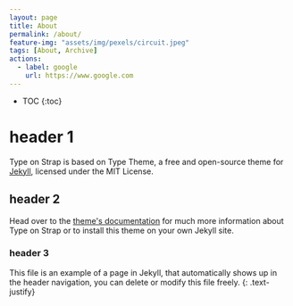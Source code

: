 ```yaml
---
layout: page
title: About
permalink: /about/
feature-img: "assets/img/pexels/circuit.jpeg"
tags: [About, Archive]
actions:
  - label: google
    url: https://www.google.com
---
```

* TOC
{:toc}

# header 1


Type on Strap is based on Type Theme, a free and open-source theme for [Jekyll](http://jekyllrb.com/), licensed under the MIT License.

## header 2
Head over to the [theme's documentation](https://github.io/sylhare/Type-on-Strap) for much more information about Type on Strap or to install this theme on your own Jekyll site.
### header 3
This file is an example of a page in Jekyll, that automatically shows up in the header navigation, you can delete or modify this file freely.
{: .text-justify}
 
